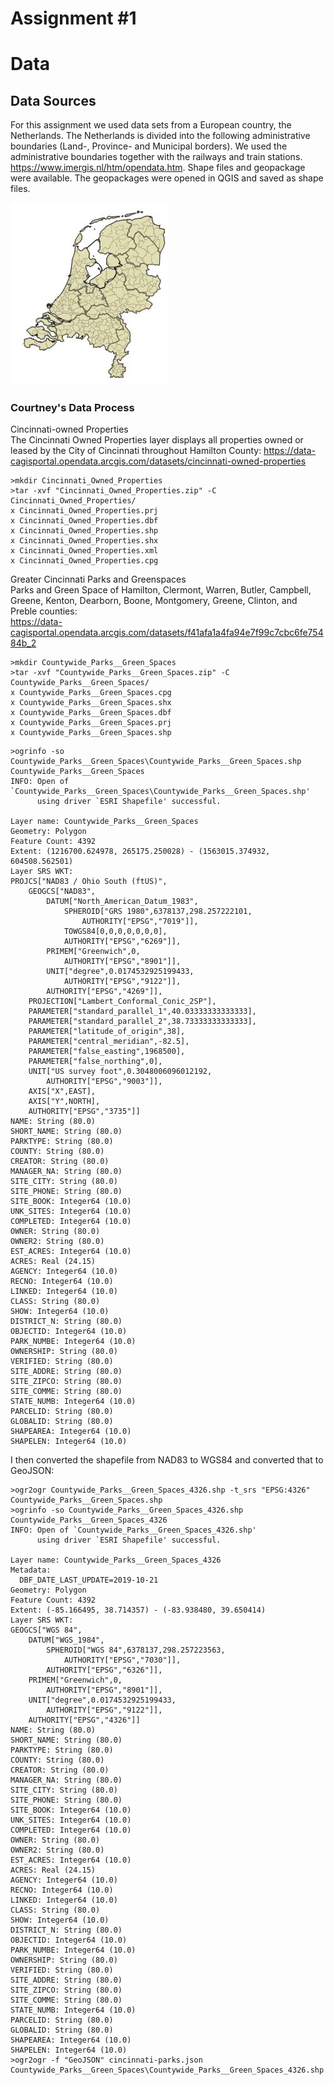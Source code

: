 # Assignment #1

# Data
## Data Sources

For this assignment we used data sets from a European country, the Netherlands.
The Netherlands is divided into the following administrative boundaries (Land-, Province- and Municipal borders). We used the administrative boundaries together with the railways and train stations. https://www.imergis.nl/htm/opendata.htm.
Shape files and geopackage were available. The geopackages were opened in QGIS and saved as shape files.

![Landgrens](/images/Ned_Bestuurlijkegrenzen.jpg "administrative boundaries")


### Courtney's Data Process
Cincinnati-owned Properties  
The Cincinnati Owned Properties layer displays all properties owned or leased by the City of Cincinnati throughout Hamilton County:
 https://data-cagisportal.opendata.arcgis.com/datasets/cincinnati-owned-properties


```shell
>mkdir Cincinnati_Owned_Properties
>tar -xvf "Cincinnati_Owned_Properties.zip" -C Cincinnati_Owned_Properties/
x Cincinnati_Owned_Properties.prj
x Cincinnati_Owned_Properties.dbf
x Cincinnati_Owned_Properties.shp
x Cincinnati_Owned_Properties.shx
x Cincinnati_Owned_Properties.xml
x Cincinnati_Owned_Properties.cpg
  ```
Greater Cincinnati Parks and Greenspaces  
Parks and Green Space of Hamilton, Clermont, Warren, Butler, Campbell, Greene, Kenton, Dearborn, Boone, Montgomery, Greene, Clinton, and Preble counties:  
https://data-cagisportal.opendata.arcgis.com/datasets/f41afa1a4fa94e7f99c7cbc6fe75484b_2  

```shell
>mkdir Countywide_Parks__Green_Spaces
>tar -xvf "Countywide_Parks__Green_Spaces.zip" -C Countywide_Parks__Green_Spaces/
x Countywide_Parks__Green_Spaces.cpg
x Countywide_Parks__Green_Spaces.shx
x Countywide_Parks__Green_Spaces.dbf
x Countywide_Parks__Green_Spaces.prj
x Countywide_Parks__Green_Spaces.shp
```
```shell
>ogrinfo -so Countywide_Parks__Green_Spaces\Countywide_Parks__Green_Spaces.shp Countywide_Parks__Green_Spaces
INFO: Open of `Countywide_Parks__Green_Spaces\Countywide_Parks__Green_Spaces.shp'
      using driver `ESRI Shapefile' successful.

Layer name: Countywide_Parks__Green_Spaces
Geometry: Polygon
Feature Count: 4392
Extent: (1216700.624978, 265175.250028) - (1563015.374932, 604508.562501)
Layer SRS WKT:
PROJCS["NAD83 / Ohio South (ftUS)",
    GEOGCS["NAD83",
        DATUM["North_American_Datum_1983",
            SPHEROID["GRS 1980",6378137,298.257222101,
                AUTHORITY["EPSG","7019"]],
            TOWGS84[0,0,0,0,0,0,0],
            AUTHORITY["EPSG","6269"]],
        PRIMEM["Greenwich",0,
            AUTHORITY["EPSG","8901"]],
        UNIT["degree",0.0174532925199433,
            AUTHORITY["EPSG","9122"]],
        AUTHORITY["EPSG","4269"]],
    PROJECTION["Lambert_Conformal_Conic_2SP"],
    PARAMETER["standard_parallel_1",40.03333333333333],
    PARAMETER["standard_parallel_2",38.73333333333333],
    PARAMETER["latitude_of_origin",38],
    PARAMETER["central_meridian",-82.5],
    PARAMETER["false_easting",1968500],
    PARAMETER["false_northing",0],
    UNIT["US survey foot",0.3048006096012192,
        AUTHORITY["EPSG","9003"]],
    AXIS["X",EAST],
    AXIS["Y",NORTH],
    AUTHORITY["EPSG","3735"]]
NAME: String (80.0)
SHORT_NAME: String (80.0)
PARKTYPE: String (80.0)
COUNTY: String (80.0)
CREATOR: String (80.0)
MANAGER_NA: String (80.0)
SITE_CITY: String (80.0)
SITE_PHONE: String (80.0)
SITE_BOOK: Integer64 (10.0)
UNK_SITES: Integer64 (10.0)
COMPLETED: Integer64 (10.0)
OWNER: String (80.0)
OWNER2: String (80.0)
EST_ACRES: Integer64 (10.0)
ACRES: Real (24.15)
AGENCY: Integer64 (10.0)
RECNO: Integer64 (10.0)
LINKED: Integer64 (10.0)
CLASS: String (80.0)
SHOW: Integer64 (10.0)
DISTRICT_N: String (80.0)
OBJECTID: Integer64 (10.0)
PARK_NUMBE: Integer64 (10.0)
OWNERSHIP: String (80.0)
VERIFIED: String (80.0)
SITE_ADDRE: String (80.0)
SITE_ZIPCO: String (80.0)
SITE_COMME: String (80.0)
STATE_NUMB: Integer64 (10.0)
PARCELID: String (80.0)
GLOBALID: String (80.0)
SHAPEAREA: Integer64 (10.0)
SHAPELEN: Integer64 (10.0)
```
I then converted the shapefile from NAD83 to WGS84 and converted that to GeoJSON:
```shell
>ogr2ogr Countywide_Parks__Green_Spaces_4326.shp -t_srs "EPSG:4326" Countywide_Parks__Green_Spaces.shp
>ogrinfo -so Countywide_Parks__Green_Spaces_4326.shp Countywide_Parks__Green_Spaces_4326
INFO: Open of `Countywide_Parks__Green_Spaces_4326.shp'
      using driver `ESRI Shapefile' successful.

Layer name: Countywide_Parks__Green_Spaces_4326
Metadata:
  DBF_DATE_LAST_UPDATE=2019-10-21
Geometry: Polygon
Feature Count: 4392
Extent: (-85.166495, 38.714357) - (-83.938480, 39.650414)
Layer SRS WKT:
GEOGCS["WGS 84",
    DATUM["WGS_1984",
        SPHEROID["WGS 84",6378137,298.257223563,
            AUTHORITY["EPSG","7030"]],
        AUTHORITY["EPSG","6326"]],
    PRIMEM["Greenwich",0,
        AUTHORITY["EPSG","8901"]],
    UNIT["degree",0.0174532925199433,
        AUTHORITY["EPSG","9122"]],
    AUTHORITY["EPSG","4326"]]
NAME: String (80.0)
SHORT_NAME: String (80.0)
PARKTYPE: String (80.0)
COUNTY: String (80.0)
CREATOR: String (80.0)
MANAGER_NA: String (80.0)
SITE_CITY: String (80.0)
SITE_PHONE: String (80.0)
SITE_BOOK: Integer64 (10.0)
UNK_SITES: Integer64 (10.0)
COMPLETED: Integer64 (10.0)
OWNER: String (80.0)
OWNER2: String (80.0)
EST_ACRES: Integer64 (10.0)
ACRES: Real (24.15)
AGENCY: Integer64 (10.0)
RECNO: Integer64 (10.0)
LINKED: Integer64 (10.0)
CLASS: String (80.0)
SHOW: Integer64 (10.0)
DISTRICT_N: String (80.0)
OBJECTID: Integer64 (10.0)
PARK_NUMBE: Integer64 (10.0)
OWNERSHIP: String (80.0)
VERIFIED: String (80.0)
SITE_ADDRE: String (80.0)
SITE_ZIPCO: String (80.0)
SITE_COMME: String (80.0)
STATE_NUMB: Integer64 (10.0)
PARCELID: String (80.0)
GLOBALID: String (80.0)
SHAPEAREA: Integer64 (10.0)
SHAPELEN: Integer64 (10.0)
>ogr2ogr -f "GeoJSON" cincinnati-parks.json Countywide_Parks__Green_Spaces\Countywide_Parks__Green_Spaces_4326.shp
```
